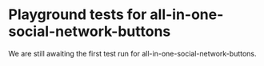 # Playground tests for all-in-one-social-network-buttons
We are still awaiting the first test run for all-in-one-social-network-buttons.
